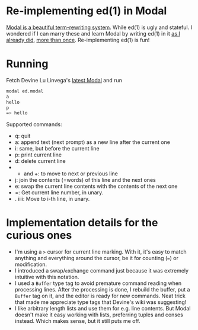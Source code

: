 # Re-implementing ed(1) in Modal

[Modal is a beautiful term-rewriting system](https://wiki.xxiivv.com/site/modal.html).
While ed(1) is ugly and stateful.
I wondered if I can marry these and learn Modal by writing ed(1) in it
[as I already did](https://github.com/bf-enterprise-solutions/ed.bf), [more than once](https://github.com/aartaka/ed.bas).
Re-implementing ed(1) is fun!

# Running

Fetch Devine Lu Linvega's [latest Modal](https://git.sr.ht/~rabbits/modal) and run 
``` sh
modal ed.modal
a
hello
p
=> hello
```

Supported commands:
- q: quit
- a: append text (next prompt) as a new line after the current one
- i: same, but before the current line
- p: print current line
- d: delete current line
- - and +: to move to next or previous line
- j: join the contents (=words) of this line and the next ones
- e: swap the current line contents with the contents of the next one
- =: Get current line number, in unary.
- . iiii: Move to i-th line, in unary.

# Implementation details for the curious ones

- I'm using a `>` cursor for current line marking.
  With it, it's easy to match anything and everything around the cursor, be it for counting (`=`) or modification.
- I introduced a swap/`e`xchange command just because it was extremely intuitive with this notation.
- I used a `Buffer` type tag to avoid premature command reading when processing lines.
  After the processing is done, I rebuild the buffer, put a `Buffer` tag on it, and the editor is ready for new commands.
  Neat trick that made me appreciate type tags that Devine's wiki was suggesting!
- I like arbitrary length lists and use them for e.g. line contents.
  But Modal doesn't make it easy working with lists, preferring tuples and conses instead.
  Which makes sense, but it still puts me off.
